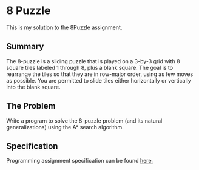 # 8 Puzzle
This is my solution to the 8Puzzle assignment. 

## Summary
The 8-puzzle is a sliding puzzle that is played on a 3-by-3 grid with 8 square tiles labeled 1 through 8, plus a blank square. The goal is to rearrange the tiles so that they are in row-major order, using as few moves as possible. You are permitted to slide tiles either horizontally or vertically into the blank square.

## The Problem
Write a program to solve the 8-puzzle problem (and its natural generalizations) using the A* search algorithm.

## Specification
Programming assignment specification can be found [here.](https://coursera.cs.princeton.edu/algs4/assignments/8puzzle/specification.php)
